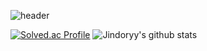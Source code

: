 ![header](https://capsule-render.vercel.app/api?type=waving&color=3CB371&fontColor=92A8D1&fontAlignY=45&height=220&section=header&text=LEE%20JINKYU&fontSize=40)

[![Solved.ac Profile](http://mazassumnida.wtf/api/v2/generate_badge?boj=wlsrb7577)](https://solved.ac/wlsrb7577/)
![Jindoryy's github stats](https://github-readme-stats.vercel.app/api?username=Jindoryy&show_icons=true)
